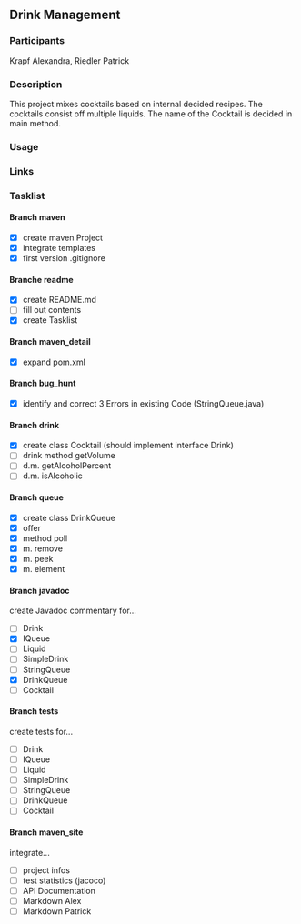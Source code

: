 ## Drink Management

### Participants
Krapf Alexandra, Riedler Patrick

### Description
This project mixes cocktails based on internal decided recipes. The cocktails consist off multiple liquids. The name of the Cocktail is decided in main method.

### Usage

### Links

### Tasklist

#### Branch maven
- [x] create maven Project
- [x] integrate templates
- [x] first version .gitignore

#### Branche readme
- [x] create README.md
- [ ] fill out contents
- [x] create Tasklist

#### Branch maven_detail
- [x] expand pom.xml

#### Branch bug_hunt
- [x] identify and correct 3 Errors in existing Code (StringQueue.java)

#### Branch drink
- [x] create class Cocktail (should implement interface Drink)
- [ ] drink method getVolume
- [ ] d.m. getAlcoholPercent
- [ ] d.m. isAlcoholic

#### Branch queue
- [x] create class DrinkQueue
- [x] offer 
- [x] method poll
- [x] m. remove
- [x] m. peek
- [x] m. element

#### Branch javadoc
create Javadoc commentary for... 
- [ ] Drink
- [x] IQueue
- [ ] Liquid
- [ ] SimpleDrink
- [ ] StringQueue
- [x] DrinkQueue
- [ ] Cocktail

#### Branch tests
create tests for...
- [ ] Drink
- [ ] IQueue
- [ ] Liquid
- [ ] SimpleDrink
- [ ] StringQueue
- [ ] DrinkQueue
- [ ] Cocktail

#### Branch maven_site
integrate...
- [ ] project infos
- [ ] test statistics (jacoco)
- [ ] API Documentation
- [ ] Markdown Alex
- [ ] Markdown Patrick
